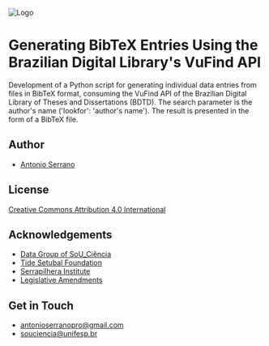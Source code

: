 
![Logo](https://souciencia.unifesp.br/images/logos/Sou_Cincia_RGB_1Linha_Oficial_Color.png)


#  Generating BibTeX Entries Using the Brazilian Digital Library's VuFind API

Development of a Python script for generating individual data entries from files in BibTeX format, consuming the VuFind API of the Brazilian Digital Library of Theses and Dissertations (BDTD). The search parameter is the author's name ('lookfor': 'author's name'). The result is presented in the form of a BibTeX file.

## Author

- [Antonio Serrano](https://github.com/antoniogss)


## License

[Creative Commons Attribution 4.0 International](https://creativecommons.org/licenses/by/4.0/)


## Acknowledgements

 - [Data Group of SoU_Ciência](https://souciencia.unifesp.br/sobre)
 - [Tide Setubal Foundation](https://fundacaotidesetubal.org.br/tide-setubal-foundation/)
 - [Serrapilhera Institute](https://serrapilheira.org/en/)
 - [Legislative Amendments](https://www2.camara.leg.br/english/the-national-congress-1/types-of-legislation)


## Get in Touch

- antonioserranopro@gmail.com 
- souciencia@unifesp.br
